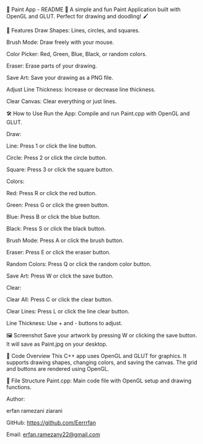 🎨 Paint App - README 🎨
A simple and fun Paint Application built with OpenGL and GLUT. Perfect for drawing and doodling! 🖌️

🚀 Features
Draw Shapes: Lines, circles, and squares.

Brush Mode: Draw freely with your mouse.

Color Picker: Red, Green, Blue, Black, or random colors.

Eraser: Erase parts of your drawing.

Save Art: Save your drawing as a PNG file.

Adjust Line Thickness: Increase or decrease line thickness.

Clear Canvas: Clear everything or just lines.

🛠️ How to Use
Run the App: Compile and run Paint.cpp with OpenGL and GLUT.

Draw:

Line: Press 1 or click the line button.

Circle: Press 2 or click the circle button.

Square: Press 3 or click the square button.

Colors:

Red: Press R or click the red button.

Green: Press G or click the green button.

Blue: Press B or click the blue button.

Black: Press S or click the black button.

Brush Mode: Press A or click the brush button.

Eraser: Press E or click the eraser button.

Random Colors: Press Q or click the random color button.

Save Art: Press W or click the save button.

Clear:

Clear All: Press C or click the clear button.

Clear Lines: Press L or click the line clear button.

Line Thickness: Use + and - buttons to adjust.

🖼️ Screenshot
Save your artwork by pressing W or clicking the save button. It will save as Paint.jpg on your desktop.

📝 Code Overview
This C++ app uses OpenGL and GLUT for graphics. It supports drawing shapes, changing colors, and saving the canvas. The grid and buttons are rendered using OpenGL.

📂 File Structure
Paint.cpp: Main code file with OpenGL setup and drawing functions.


Author:

erfan ramezani ziarani

GitHub: https://github.com/Eerrrfan

Email: erfan.ramezany22@gmail.com
